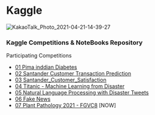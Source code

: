 # Kaggle
![KakaoTalk_Photo_2021-04-21-14-39-27](https://user-images.githubusercontent.com/68190553/115502285-a370fe80-a2af-11eb-95eb-fd0c26887f4f.png)
### Kaggle Competitions & NoteBooks Repository

 Participating Competitions
 - [01 Pima inddian Diabetes](https://github.com/jerife/Kaggle/blob/main/01%20Pima%20inddian%20Diabetes.ipynb)
 - [02 Santander Customer Transaction Prediction](https://github.com/jerife/Kaggle/blob/main/02%20Santander%20Customer%20Transaction%20Prediction.ipynb)
 - [03 Santander_Customer_Satisfaction](https://github.com/jerife/Kaggle/blob/main/03%20Santander_Customer_Satisfaction.ipynb)
 - [04 Titanic - Machine Learning from Disaster](https://github.com/jerife/Kaggle/blob/main/04%20Titanic%20-%20Machine%20Learning%20from%20Disaster.ipynb)
 - [05 Natural Language Processing with Disaster Tweets](https://github.com/jerife/Kaggle/blob/main/05%20Natural%20Language%20Processing%20with%20Disaster%20Tweets.ipynb)
 - [06 Fake News](https://github.com/jerife/Kaggle/blob/main/06%20Fake%20News.ipynb)
 - [07 Plant Pathology 2021 - FGVC8](https://github.com/jerife/Kaggle/blob/main/07%20Plant%20Pathology%202021%20-%20FGVC8.ipynb) [NOW]
